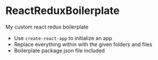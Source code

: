 # ReactReduxBoilerplate
My custom react redux boilerplate

- Use `create-react-app` to initialize an app
- Replace everything within with the given folders and files
- Boilerplate package.json file included

